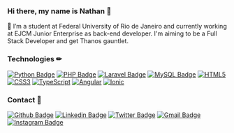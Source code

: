 ### Hi there, my name is Nathan 👋

🔭 I’m a student at Federal University of Rio de Janeiro and currently working at EJCM Junior Enterprise as back-end developer. I'm aiming to be a Full Stack Developer and get Thanos gauntlet.

### Technologies ✏ 
[![Python Badge](https://img.shields.io/badge/Python-%233776AB.svg?&style=flat-square&logo=python&logoColor=white)](#)
[![PHP Badge](https://img.shields.io/badge/PHP-%23777BB4.svg?&style=flat-square&logo=php&logoColor=white)](#)
[![Laravel Badge](https://img.shields.io/badge/Laravel%20-%23FF2D20.svg?&style=flat-square&logo=laravel&logoColor=white)](#) 
[![MySQL Badge](https://img.shields.io/badge/-MySQL-4479A1?style=flat-square&logo=mysql&logoColor=white)](#)
[![HTML5](https://img.shields.io/badge/-HTML5-E34F26?style=flat-square&logo=html5&logoColor=white)](#)
[![CSS3](https://img.shields.io/badge/-CSS3-1572B6?style=flat-square&logo=css3)](#)
[![TypeScript](https://img.shields.io/badge/-TypeScript-007ACC?style=flat-square&logo=typescript)](#)
[![Angular](https://img.shields.io/badge/-Angular-DD0031?style=flat-square&logo=angular)](#)
[![Ionic](https://img.shields.io/badge/-Ionic-3880FF?style=flat-square&logo=ionic&logoColor=white)](#)


### Contact 📱
[![Github Badge](https://img.shields.io/badge/-Github-000?style=flat-square&logo=Github&logoColor=white&link=https://github.com/andradenathan)](https://github.com/andradenathan)
[![Linkedin Badge](https://img.shields.io/badge/-LinkedIn-blue?style=flat-square&logo=Linkedin&logoColor=white&link=https://www.linkedin.com/in/nathanhdsk/)](https://www.linkedin.com/in/nathanhdsk/)
[![Twitter Badge](https://img.shields.io/badge/-Twitter-1ca0f1?style=flat-square&labelColor=1ca0f1&logo=twitter&logoColor=white&link=https://twitter.com/bakyatsu)](https://twitter.com/bakyatsu)
[![Gmail Badge](https://img.shields.io/badge/Gmail-D14836?&style=flat-square&logo=Gmail&logoColor=white)](mailto:nathan.nhdsk@gmail.com)
[![Instagram Badge](https://img.shields.io/badge/Instagram-%23E4405F.svg?&style=flat-square&logo=instagram&logoColor=white)](http://instagram.com/y4tsu)
